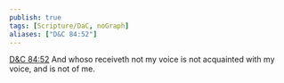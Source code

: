 ```yaml
---
publish: true
tags: [Scripture/DaC, noGraph]
aliases: ["D&C 84:52"]
---
```

[D&C 84:52](https://churchofjesuschrist.org/study/scriptures/dc-testament/dc/84?lang=eng&id=p52#p52) And whoso receiveth not my voice is not acquainted with my voice, and is not of me.
